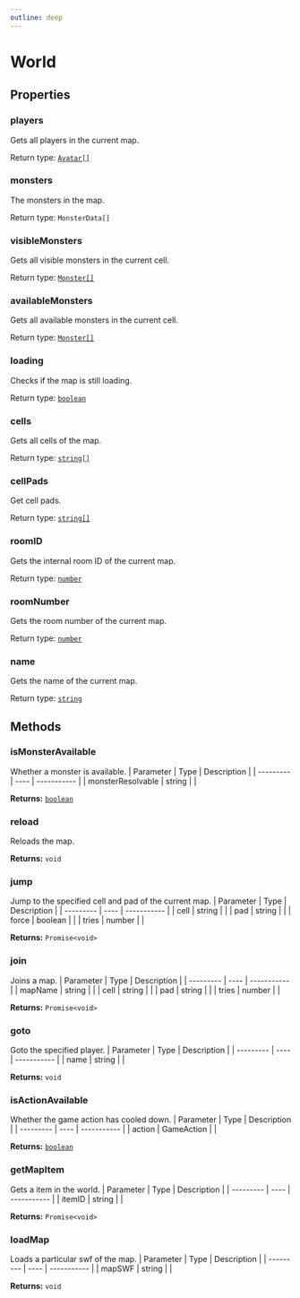 ```yaml
---
outline: deep
---
```

# World





## Properties

### players <Badge text="getter" />
Gets all players in the current map.


Return type: <code><a href="/api/struct/avatar">Avatar[]</a></code>

### monsters <Badge text="getter" />
The monsters in the map.


Return type: `MonsterData[]`

### visibleMonsters <Badge text="getter" />
Gets all visible monsters in the current cell.


Return type: <code><a href="/api/struct/monster">Monster[]</a></code>

### availableMonsters <Badge text="getter" />
Gets all available monsters in the current cell.


Return type: <code><a href="/api/struct/monster">Monster[]</a></code>

### loading <Badge text="getter" />
Checks if the map is still loading.


Return type: <code><a href="https://developer.mozilla.org/en-US/docs/Web/JavaScript/Reference/Global_Objects/Boolean">boolean</a></code>

### cells <Badge text="getter" />
Gets all cells of the map.


Return type: <code><a href="https://developer.mozilla.org/en-US/docs/Web/JavaScript/Reference/Global_Objects/String">string[]</a></code>

### cellPads <Badge text="getter" /> <Badge text="setter" />
Get cell pads.


Return type: <code><a href="https://developer.mozilla.org/en-US/docs/Web/JavaScript/Reference/Global_Objects/String">string[]</a></code>

### roomID <Badge text="getter" />
Gets the internal room ID of the current map.


Return type: <code><a href="https://developer.mozilla.org/en-US/docs/Web/JavaScript/Reference/Global_Objects/Number">number</a></code>

### roomNumber <Badge text="getter" />
Gets the room number of the current map.


Return type: <code><a href="https://developer.mozilla.org/en-US/docs/Web/JavaScript/Reference/Global_Objects/Number">number</a></code>

### name <Badge text="getter" />
Gets the name of the current map.


Return type: <code><a href="https://developer.mozilla.org/en-US/docs/Web/JavaScript/Reference/Global_Objects/String">string</a></code>

## Methods

### isMonsterAvailable
Whether a monster is available.
| Parameter | Type | Description |
| --------- | ---- | ----------- |
| monsterResolvable | string |  |



**Returns:** <code><a href="https://developer.mozilla.org/en-US/docs/Web/JavaScript/Reference/Global_Objects/Boolean">boolean</a></code> 

### reload
Reloads the map.



**Returns:** `void` 

### jump
Jump to the specified cell and pad of the current map.
| Parameter | Type | Description |
| --------- | ---- | ----------- |
| cell | string |  |
| pad | string |  |
| force | boolean |  |
| tries | number |  |



**Returns:** `Promise<void>` 

### join
Joins a map.
| Parameter | Type | Description |
| --------- | ---- | ----------- |
| mapName | string |  |
| cell | string |  |
| pad | string |  |
| tries | number |  |



**Returns:** `Promise<void>` 

### goto
Goto the specified player.
| Parameter | Type | Description |
| --------- | ---- | ----------- |
| name | string |  |



**Returns:** `void` 

### isActionAvailable
Whether the game action has cooled down.
| Parameter | Type | Description |
| --------- | ---- | ----------- |
| action | GameAction |  |



**Returns:** <code><a href="https://developer.mozilla.org/en-US/docs/Web/JavaScript/Reference/Global_Objects/Boolean">boolean</a></code> 

### getMapItem
Gets a item in the world.
| Parameter | Type | Description |
| --------- | ---- | ----------- |
| itemID | string |  |



**Returns:** `Promise<void>` 

### loadMap
Loads a particular swf of the map.
| Parameter | Type | Description |
| --------- | ---- | ----------- |
| mapSWF | string |  |



**Returns:** `void` 